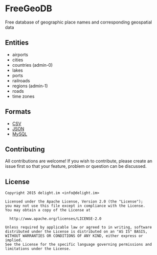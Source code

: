 # FreeGeoDB

Free database of geographic place names and corresponding geospatial data

## Entities

 * airports
 * cities
 * countries (admin-0)
 * lakes
 * ports
 * railroads
 * regions (admin-1)
 * roads
 * time zones

## Formats

 * [CSV](Distribution/CSV/)
 * [JSON](Distribution/JSON/)
 * [MySQL](Distribution/MySQL/)

## Contributing

All contributions are welcome! If you wish to contribute, please create an issue first so that your feature, problem or question can be discussed.

## License

```
Copyright 2015 delight.im <info@delight.im>

Licensed under the Apache License, Version 2.0 (the "License");
you may not use this file except in compliance with the License.
You may obtain a copy of the License at

  http://www.apache.org/licenses/LICENSE-2.0

Unless required by applicable law or agreed to in writing, software
distributed under the License is distributed on an "AS IS" BASIS,
WITHOUT WARRANTIES OR CONDITIONS OF ANY KIND, either express or implied.
See the License for the specific language governing permissions and
limitations under the License.
```
